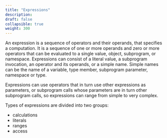 ```yaml
---
title: "Expressions"
description: 
draft: false
collapsible: true
weight: 300
---
```


An expression is a sequence of operators and their operands, that specifies a computation. It is a sequence of one or more operands and zero or more operators that can be evaluated to a single value, object, subprogram, or namespace. Expressions can consist of a literal value, a subprogram invocation, an operator and its operands, or a simple name. Simple names can be the name of a variable, type member, subprogram parameter, namespace or type.

Expressions can use operators that in turn use other expressions as parameters, or subprogram calls whose parameters are in turn other subprogram calls, so expressions can range from simple to very complex.

Types of expressions are divided into two groups:
- calculations
- literals
- ranges
- access
